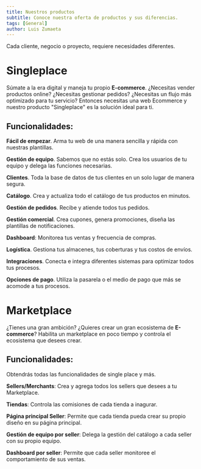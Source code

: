 ```yaml
---
title: Nuestros productos
subtitle: Conoce nuestra oferta de productos y sus diferencias.
tags: [General]
author: Luis Zumaeta
---
```

Cada cliente, negocio o proyecto, requiere necesidades diferentes.

# **Singleplace**
Súmate a la era digital y maneja tu propio **E-commerce**. ¿Necesitas vender productos online? ¿Necesitas gestionar pedidos? ¿Necesitas un flujo más optimizado para tu servicio? Entonces necesitas una web Ecommerce y nuestro producto "Singleplace" es la solución ideal para ti.

## Funcionalidades:

**Fácil de empezar**. Arma tu web de una manera sencilla y rápida con nuestras plantillas.
 
**Gestión de equipo**. Sabemos que no estás solo. Crea los usuarios de tu equipo y delega las funciones necesarias.

**Clientes**. Toda la base de datos de tus clientes en un solo lugar de manera segura.

**Catálogo**. Crea y actualiza todo el catálogo de tus productos en minutos.

**Gestión de pedidos**. Recibe y atiende todos tus pedidos.

**Gestión comercial**. Crea cupones, genera promociones, diseña las plantillas de notificaciones.

**Dashboard**: Monitorea tus ventas y frecuencia de compras.

**Logística**. Gestiona tus almacenes, tus coberturas y tus costos de envíos.

**Integraciones**. Conecta e integra diferentes sistemas para optimizar todos tus procesos.

**Opciones de pago**. Utiliza la pasarela o el medio de pago que más se acomode a tus procesos.

# **Marketplace**
¿Tienes una gran ambición? ¿Quieres crear un gran ecosistema de **E-commerce**? Habilita un marketplace en poco tiempo y controla el ecosistema que desees crear.

## Funcionalidades:
Obtendrás todas las funcionalidades de single place y más.

**Sellers/Merchants**: Crea y agrega todos los sellers que desees a tu Marketplace.

**Tiendas**: Controla las comisiones de cada tienda a inagurar.

**Página principal Seller**: Permite que cada tienda pueda crear su propio diseño en su página principal.

**Gestión de equipo por seller**: Delega la gestión del catálogo a cada seller con su propio equipo.

**Dashboard por seller**: Permite que cada seller monitoree el comportamiento de sus ventas.